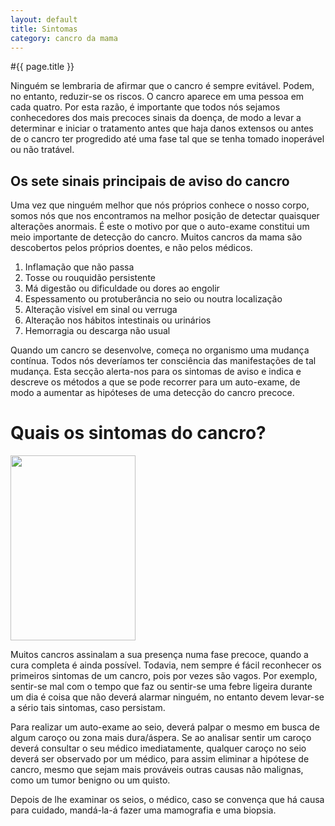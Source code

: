 ```yaml
---
layout: default
title: Sintomas
category: cancro da mama
---
```


#{{ page.title }}

Ninguém se lembraria de afirmar que o cancro é sempre evitável. Po­dem, no entanto, reduzir-se os riscos. O cancro aparece em uma pessoa em cada quatro. Por esta razão, é importante que todos nós sejamos conhecedores dos mais precoces sinais da doença, de modo a levar a determinar e iniciar o tratamento antes que haja danos extensos ou antes de o cancro ter progredido até uma fase tal que se tenha tomado inoperável ou não tratável.
<h2>Os sete sinais principais de aviso do cancro</h2>
Uma vez que ninguém melhor que nós próprios conhece o nosso corpo, somos nós que nos encontramos na melhor posição de detectar quaisquer alterações anormais. É este o motivo por que o auto-exame constitui um meio impor­tante de detecção do cancro. Muitos cancros da mama são descobertos pelos próprios doentes, e não pelos médicos.
<ol>
  <li>Inflamação que não passa</li>
  <li>Tosse ou rouquidão persistente</li>
  <li>Má digestão ou dificuldade ou dores ao engolir</li>
  <li>Espessamento ou protuberância no seio ou noutra localização</li>
  <li>Alteração visível em sinal ou verruga</li>
  <li>Alteração nos hábitos intestinais ou urinários</li>
  <li>Hemorragia ou descarga não usual</li>
</ol>
Quando um cancro se desenvolve, começa no organismo uma mudança contínua. To­dos nós deveríamos ter consciência das manifestações de tal mudança. Esta secção alerta-nos para os sintomas de aviso e indi­ca e descreve os métodos a que se pode re­correr para um auto-exame, de modo a au­mentar as hipóteses de uma detecção do cancro precoce.
<h1>Quais os sintomas do cancro?</h1>
<img class="alignleft size-full wp-image-62" style="margin-right: 15px;" title="sintomas_clip_image002" src="http://www.cancrodamama.com/wp-content/uploads/2011/06/sintomas_clip_image002.jpg" alt="" width="200" height="296" />

Muitos cancros assinalam a sua presença numa fase precoce, quando a cura completa é ainda possível. Todavia, nem sempre é fá­cil reconhecer os primeiros sintomas de um cancro, pois por vezes são vagos. Por exem­plo, sentir-se mal com o tempo que faz ou sentir-se uma febre ligeira durante um dia é coisa que não deverá alarmar ninguém, no entanto devem levar-se a sério tais sintomas, caso persistam.

Para realizar um auto-exame ao seio, deverá palpar o mesmo em busca de algum caroço ou zona mais dura/áspera. Se ao analisar sentir um caroço deverá consultar o seu médico imediatamente, qualquer caroço no seio deverá ser observado por um médico, para assim eliminar a hipótese de cancro, mesmo que sejam mais prováveis outras causas não malignas, como um tumor benigno ou um quisto.

Depois de lhe examinar os seios, o médico, caso se convença que há causa para cuidado, mandá-la-á fazer uma mamografia e uma biopsia.
